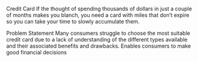 Credit Card
If the thought of spending thousands of dollars in just a couple of months makes you blanch, you need a card with miles that don’t expire so you can take your time to slowly accumulate them.


Problem Statement
Many consumers struggle to choose the most suitable credit card due to a lack of understanding of the different types available and their associated benefits and drawbacks.
Enables consumers to make good financial decisions
